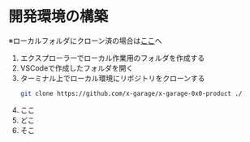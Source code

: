 # 開発環境の構築
※ローカルフォルダにクローン済の場合は[ここ](#xxx)へ
1. エクスプローラーでローカル作業用のフォルダを作成する
2. VSCodeで作成したフォルダを開く
3. ターミナル上でローカル環境にリポジトリをクローンする
   ```bash
   git clone https://github.com/x-garage/x-garage-0x0-product ./
   ```
4. ここ<a id="xxx"></a>
5. どこ
6. そこ
